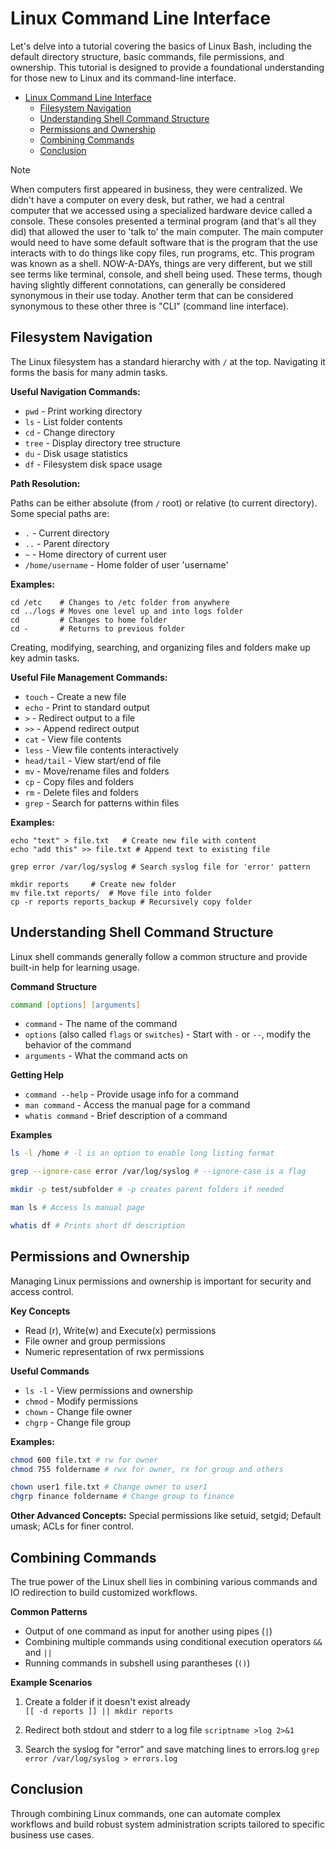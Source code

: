 # Linux Command Line Interface

Let's delve into a tutorial covering the basics of Linux Bash, including the default directory structure, basic commands, file permissions, and ownership. This tutorial is designed to provide a foundational understanding for those new to Linux and its command-line interface.

- [Linux Command Line Interface](#linux-command-line-interface)
  - [Filesystem Navigation](#filesystem-navigation)
  - [Understanding Shell Command Structure](#understanding-shell-command-structure)
  - [Permissions and Ownership](#permissions-and-ownership)
  - [Combining Commands](#combining-commands)
  - [Conclusion](#conclusion)

> [!NOTE]
> When computers first appeared in business, they were centralized. We didn't have a computer on every desk, but rather, we had a central computer that we accessed using a specialized hardware device called a console. These consoles presented a terminal program (and that's all they did) that allowed the user to 'talk to' the main computer. The main computer would need to have some default software that is the program that the use interacts with to do things like copy files, run programs, etc. This program was known as a shell. NOW-A-DAYs, things are very different, but we still see terms like terminal, console, and shell being used. These terms, though having slightly different connotations, can generally be considered synonymous in their use today. Another term that can be considered synonymous to these other three is "CLI" (command line interface).

## Filesystem Navigation

The Linux filesystem has a standard hierarchy with `/` at the top. Navigating it forms the basis for many admin tasks.

**Useful Navigation Commands:**
- `pwd` - Print working directory 
- `ls` - List folder contents
- `cd` - Change directory
- `tree` - Display directory tree structure
- `du` - Disk usage statistics
- `df` - Filesystem disk space usage

**Path Resolution:**

Paths can be either absolute (from `/` root) or relative (to current directory). Some special paths are:
- `.` - Current directory
- `..` - Parent directory 
- `~` - Home directory of current user
- `/home/username` - Home folder of user 'username'

**Examples:**
```
cd /etc    # Changes to /etc folder from anywhere
cd ../logs # Moves one level up and into logs folder
cd         # Changes to home folder
cd -       # Returns to previous folder
```
Creating, modifying, searching, and organizing files and folders make up key admin tasks.

**Useful File Management Commands:**

- `touch` - Create a new file
- `echo` - Print to standard output
- `>` - Redirect output to a file  
- `>>` - Append redirect output 
- `cat` - View file contents
- `less` - View file contents interactively
- `head/tail` - View start/end of file
- `mv` - Move/rename files and folders
- `cp` - Copy files and folders 
- `rm` - Delete files and folders
- `grep` - Search for patterns within files

**Examples:**

```
echo "text" > file.txt   # Create new file with content
echo "add this" >> file.txt # Append text to existing file 

grep error /var/log/syslog # Search syslog file for 'error' pattern

mkdir reports     # Create new folder
mv file.txt reports/  # Move file into folder
cp -r reports reports_backup # Recursively copy folder 
```

## Understanding Shell Command Structure

Linux shell commands generally follow a common structure and provide built-in help for learning usage. 

**Command Structure**

```zsh
command [options] [arguments]
```

- `command` - The name of the command 
- `options` (also called `flags` or `switches`) - Start with `-` or `--`, modify the behavior of the command
- `arguments` - What the command acts on

**Getting Help**

- `command --help` - Provide usage info for a command
- `man command` - Access the manual page for a command 
- `whatis command` - Brief description of a command

**Examples** 

```zsh
ls -l /home # -l is an option to enable long listing format

grep --ignore-case error /var/log/syslog # --ignore-case is a flag  

mkdir -p test/subfolder # -p creates parent folders if needed

man ls # Access ls manual page

whatis df # Prints short df description
```

## Permissions and Ownership

Managing Linux permissions and ownership is important for security and access control. 

**Key Concepts**

- Read (r), Write(w) and Execute(x) permissions 
- File owner and group permissions
- Numeric representation of rwx permissions

**Useful Commands**

- `ls -l` - View permissions and ownership
- `chmod` - Modify permissions  
- `chown` - Change file owner
- `chgrp` - Change file group

**Examples:**

```zsh
chmod 600 file.txt # rw for owner
chmod 755 foldername # rwx for owner, rx for group and others 

chown user1 file.txt # Change owner to user1
chgrp finance foldername # Change group to finance
```

**Other Advanced Concepts:** Special permissions like setuid, setgid; Default umask; ACLs for finer control.

## Combining Commands

The true power of the Linux shell lies in combining various commands and IO redirection to build customized workflows.

**Common Patterns** 

- Output of one command as input for another using pipes (`|`)  
- Combining multiple commands using conditional execution operators `&&` and `||`
- Running commands in subshell using parantheses (`()`)

**Example Scenarios**

1. Create a folder if it doesn't exist already  
   `[[ -d reports ]] || mkdir reports`

2. Redirect both stdout and stderr to a log file
   `scriptname >log 2>&1`

3. Search the syslog for "error" and save matching lines to errors.log
   `grep error /var/log/syslog > errors.log`

## Conclusion

Through combining Linux commands, one can automate complex workflows and build robust system administration scripts tailored to specific business use cases.